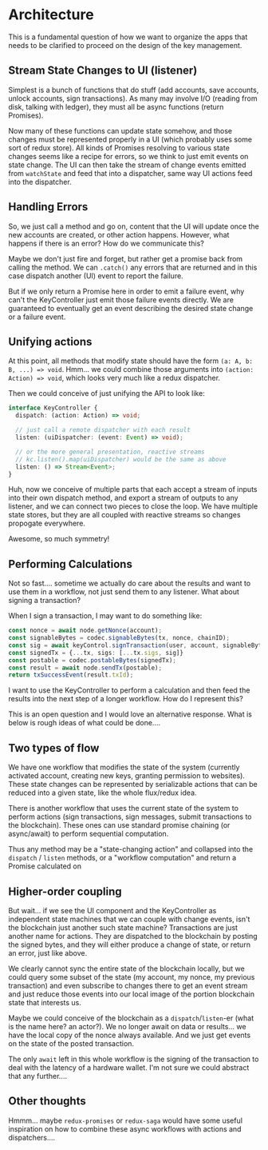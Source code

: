 # Architecture

This is a fundamental question of how we want to organize the apps
that needs to be clarified to proceed on the design of the key management.

## Stream State Changes to UI (listener)

Simplest is a bunch of functions that do stuff (add accounts, save
accounts, unlock accounts, sign transactions). As many may involve
I/O (reading from disk, talking with ledger), they must all be async
functions (return Promises).

Now many of these functions can update state somehow, and those
changes must be represented properly in a UI (which probably uses
some sort of redux store). All kinds of Promises resolving to
various state changes seems like a recipe for errors, so
we think to just emit events on state change. The UI can then
take the stream of change events emitted from `watchState`
and feed that into a dispatcher, same way UI actions feed into the
dispatcher.

## Handling Errors

So, we just call a method and go on, content that the UI will update
once the new accounts are created, or other action happens.
However, what happens if there is an error? How do we communicate this?

Maybe we don't just fire and forget, but rather get a promise back
from calling the method. We can `.catch()` any errors that are
returned and in this case dispatch another (UI) event to report the
failure.

But if we only return a Promise here in order to emit a failure event,
why can't the KeyController just emit those failure events directly.
We are guaranteed to eventually get an event describing the 
desired state change or a failure event.

## Unifying actions

At this point, all methods that modify state should have the
form `(a: A, b: B, ...) => void`. Hmm... we could combine
those arguments into `(action: Action) => void`, which looks
very much like a redux dispatcher.

Then we could conceive of just unifying the API to look like:

```typescript
interface KeyController {
  dispatch: (action: Action) => void;

  // just call a remote dispatcher with each result
  listen: (uiDispatcher: (event: Event) => void);

  // or the more general presentation, reactive streams
  // kc.listen().map(uiDispatcher) would be the same as above
  listen: () => Stream<Event>;
}
```

Huh, now we conceive of multiple parts that each accept a stream
of inputs into their own dispatch method, and export a stream
of outputs to any listener, and we can connect two pieces
to close the loop. We have multiple state stores, but they are
all coupled with reactive streams so changes propogate everywhere.

Awesome, so much symmetry!

## Performing Calculations

Not so fast.... sometime we actually do care about the results
and want to use them in a workflow, not just send them to any
listener. What about signing a transaction?

When I sign a transaction, I may want to do something like:

```typescript
const nonce = await node.getNonce(account);
const signableBytes = codec.signableBytes(tx, nonce, chainID);
const sig = await keyControl.signTransaction(user, account, signableBytes)
const signedTx = {...tx, sigs: [...tx.sigs, sig]}
const postable = codec.postableBytes(signedTx);
const result = await node.sendTx(postable);
return txSuccessEvent(result.txId);
```

I want to use the KeyController to perform a calculation
and then feed the results into the next step of a longer
workflow. How do I represent this?

This is an open question and I would love an alternative response.
What is below is rough ideas of what could be done....

## Two types of flow

We have one workflow that modifies the state of the system
(currently activated account, creating new keys, granting
permission to websites). These state changes can be represented
by serializable actions that can be reduced into a given state,
like the whole flux/redux idea.

There is another workflow that uses the current state of the
system to perform actions (sign transactions, sign messages,
submit transactions to the blockchain). These ones can
use standard promise chaining (or async/await) to perform
sequential computation.

Thus any method may be a "state-changing action" and collapsed
into the `dispatch` / `listen` methods, or a "workflow computation"
and return a Promise calculated on 

## Higher-order coupling

But wait... if we see the UI component and the KeyController as
independent state machines that we can couple with change events,
isn't the blockchain just another such state machine? Transactions
are just another name for actions. They are dispatched to
the blockchain by posting the signed bytes, and they will either
produce a change of state, or return an error, just like above.

We clearly cannot sync the entire state of the blockchain locally,
but we could query some subset of the state (my account, my nonce,
my previous transaction) and even subscribe to changes there to 
get an event stream and just reduce those events into our local
image of the portion blockchain state that interests us.

Maybe we could conceive of the blockchain as a `dispatch`/`listen`-er
(what is the name here? an actor?). We no longer await on data or
results... we have the local copy of the nonce always available.
And we just get events on the state of the posted transaction.

The only `await` left in this whole workflow is the signing of
the transaction to deal with the latency of a hardware wallet.
I'm not sure we could abstract that any further.... 

## Other thoughts

Hmmm... maybe `redux-promises` or `redux-saga` would have some useful
inspiration on how to combine these async workflows with actions
and dispatchers....